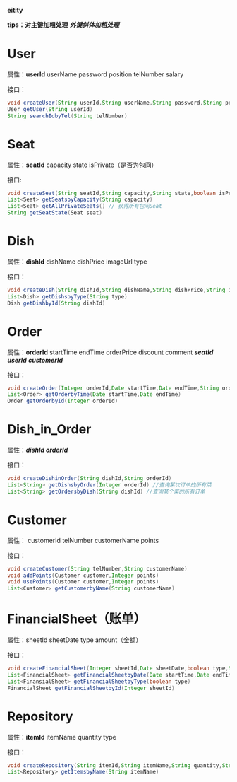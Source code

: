 **eitity**

**tips：对主键加粗处理** ***外键斜体加粗处理***

# User

属性：**userId**	userName	password	position	telNumber	salary

接口：

```java
void createUser(String userId,String userName,String password,String position,String telNumber,String salary)
User getUser(String userId) 
String searchIdbyTel(String telNumber)
```

# Seat

属性：**seatId**	capacity	state	isPrivate（是否为包间）

接口:

```java
void createSeat(String seatId,String capacity,String state,boolean isPrivate)
List<Seat> getSeatsbyCapacity(String capacity)
List<Seat> getAllPrivateSeats() // 获得所有包间Seat
String getSeatState(Seat seat)
```

# Dish

属性：**dishId** 	dishName	dishPrice	imageUrl	type

接口：

```java
void createDish(String dishId,String dishName,String dishPrice,String imageUrl,String type)
List<Dish> getDishsbyType(String type)
Dish getDishbyId(String dishId)
```

# Order

属性：**orderId**	startTime	endTime	orderPrice	discount	comment	***seatId***	***userId***	***customerId***

接口：

```java
void createOrder(Integer orderId,Date startTime,Date endTime,String orderPrice,Integer discount,String comment,String seatId,String userId,String customerId)
List<Order> getOrderbyTime(Date startTime,Date endTime)
Order getOrderbyId(Integer orderId)
```



# Dish_in_Order

属性：***dishId orderId***

接口：

```java
void createDishinOrder(String dishId,String orderId)
List<String> getDishsbyOrder(Integer orderId) //查询某次订单的所有菜
List<String> getOrdersbyDish(String dishId)	//查询某个菜的所有订单
```

# Customer

属性： customerId	telNumber	customerName	points

接口：

```java
void createCustomer(String telNumber,String customerName)
void addPoints(Customer customer,Integer points)
void usePoints(Customer customer,Integer points)
List<Customer> getCustomerbyName(String customerName)	
```

# FinancialSheet（账单）

属性：sheetId	sheetDate	type	amount（金额）

接口：

```java
void createFinancialSheet(Integer sheetId,Date sheetDate,boolean type,String amount)
List<FinancialSheet> getFinancialSheetbyDate(Date startTime,Date endTime)
List<FinansialSheet> getFinancialSheetbyType(boolean type)
FinancialSheet getFinancialSheetbyId(Integer sheetId)
```

# Repository

属性：**itemId**	itemName	quantity	type

接口：

```java
void createRepository(String itemId,String itemName,String quantity,String type)
List<Repository> getItemsbyName(String itemName)
```

